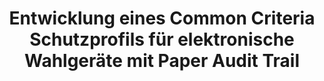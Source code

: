 ---
title: "Entwicklung eines Common Criteria Schutzprofils für elektronische Wahlgeräte mit Paper Audit Trail"
collection: publications
type: publications
permalink: /publications/2014-09-Entwicklung-eines-Common-Criteria-Schutzprofils-fuer-elektronische-Wahlgeraete-mit-Paper-Audit-Trail
venue: '44. Jahrestagung der Gesellschaft für Informatik, Big Data Komplexität meistern'
pages: '1415-1426'
publisher: 'Gesellschaft für Informatik'
year: '2014'
paperurl: 'https://dl.gi.de/handle/20.500.12116/2750'
citation: ' <b>Jurlind Budurushi</b>,  Stephan Neumann,  Genc Shala,  Melanie Volkamer</br> 44. Jahrestagung der Gesellschaft f&amp;quot;ur Informatik, Big Data Komplexit&amp;quot;at meistern'
---